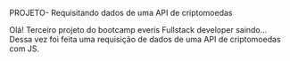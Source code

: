 PROJETO- Requisitando dados de uma API de criptomoedas

Olá! Terceiro projeto do  bootcamp everis Fullstack developer saindo... Dessa vez foi feita uma requisição de dados de uma API de criptomoedas com JS.

 